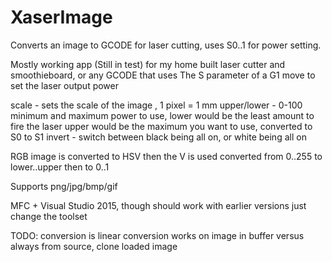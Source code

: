 # XaserImage
Converts an image to GCODE for laser cutting, uses S0..1 for power setting.

Mostly working app (Still in test) for my home built laser cutter and smoothieboard, or any GCODE 
that uses The S parameter of a G1 move to set the laser output power

scale       - sets the scale of the image , 1 pixel = 1 mm
upper/lower - 0-100 minimum and maximum power to use, lower would be the least amount to fire the laser
              upper would be the maximum you want to use, converted to S0 to S1
invert      - switch between black being all on, or white being all on

RGB image is converted to HSV then the V is used converted from 0..255 to lower..upper then to 0..1

Supports png/jpg/bmp/gif

MFC + Visual Studio 2015, though should work with earlier versions just change the toolset

TODO:
  conversion is linear
  conversion works on image in buffer versus always from source, clone loaded image
  
